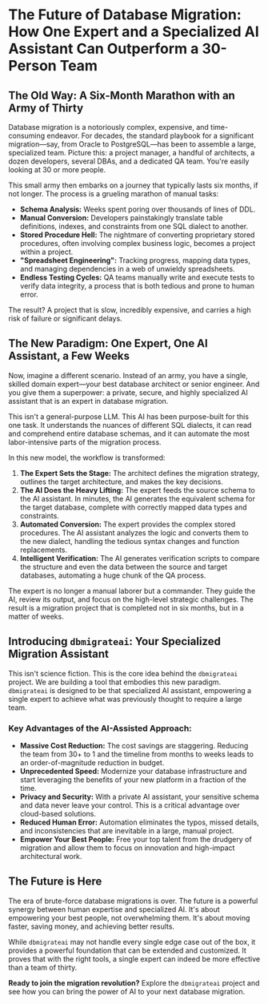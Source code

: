 # The Future of Database Migration: How One Expert and a Specialized AI Assistant Can Outperform a 30-Person Team

## The Old Way: A Six-Month Marathon with an Army of Thirty

Database migration is a notoriously complex, expensive, and time-consuming endeavor. For decades, the standard playbook for a significant migration—say, from Oracle to PostgreSQL—has been to assemble a large, specialized team. Picture this: a project manager, a handful of architects, a dozen developers, several DBAs, and a dedicated QA team. You're easily looking at 30 or more people.

This small army then embarks on a journey that typically lasts six months, if not longer. The process is a grueling marathon of manual tasks:

*   **Schema Analysis:** Weeks spent poring over thousands of lines of DDL.
*   **Manual Conversion:** Developers painstakingly translate table definitions, indexes, and constraints from one SQL dialect to another.
*   **Stored Procedure Hell:** The nightmare of converting proprietary stored procedures, often involving complex business logic, becomes a project within a project.
*   **"Spreadsheet Engineering":** Tracking progress, mapping data types, and managing dependencies in a web of unwieldy spreadsheets.
*   **Endless Testing Cycles:** QA teams manually write and execute tests to verify data integrity, a process that is both tedious and prone to human error.

The result? A project that is slow, incredibly expensive, and carries a high risk of failure or significant delays.

## The New Paradigm: One Expert, One AI Assistant, a Few Weeks

Now, imagine a different scenario. Instead of an army, you have a single, skilled domain expert—your best database architect or senior engineer. And you give them a superpower: a private, secure, and highly specialized AI assistant that is an expert in database migration.

This isn't a general-purpose LLM. This AI has been purpose-built for this one task. It understands the nuances of different SQL dialects, it can read and comprehend entire database schemas, and it can automate the most labor-intensive parts of the migration process.

In this new model, the workflow is transformed:

1.  **The Expert Sets the Stage:** The architect defines the migration strategy, outlines the target architecture, and makes the key decisions.
2.  **The AI Does the Heavy Lifting:** The expert feeds the source schema to the AI assistant. In minutes, the AI generates the equivalent schema for the target database, complete with correctly mapped data types and constraints.
3.  **Automated Conversion:** The expert provides the complex stored procedures. The AI assistant analyzes the logic and converts them to the new dialect, handling the tedious syntax changes and function replacements.
4.  **Intelligent Verification:** The AI generates verification scripts to compare the structure and even the data between the source and target databases, automating a huge chunk of the QA process.

The expert is no longer a manual laborer but a commander. They guide the AI, review its output, and focus on the high-level strategic challenges. The result is a migration project that is completed not in six months, but in a matter of weeks.

## Introducing `dbmigrateai`: Your Specialized Migration Assistant

This isn't science fiction. This is the core idea behind the `dbmigrateai` project. We are building a tool that embodies this new paradigm. `dbmigrateai` is designed to be that specialized AI assistant, empowering a single expert to achieve what was previously thought to require a large team.

### Key Advantages of the AI-Assisted Approach:

*   **Massive Cost Reduction:** The cost savings are staggering. Reducing the team from 30+ to 1 and the timeline from months to weeks leads to an order-of-magnitude reduction in budget.
*   **Unprecedented Speed:** Modernize your database infrastructure and start leveraging the benefits of your new platform in a fraction of the time.
*   **Privacy and Security:** With a private AI assistant, your sensitive schema and data never leave your control. This is a critical advantage over cloud-based solutions.
*   **Reduced Human Error:** Automation eliminates the typos, missed details, and inconsistencies that are inevitable in a large, manual project.
*   **Empower Your Best People:** Free your top talent from the drudgery of migration and allow them to focus on innovation and high-impact architectural work.

## The Future is Here

The era of brute-force database migrations is over. The future is a powerful synergy between human expertise and specialized AI. It's about empowering your best people, not overwhelming them. It's about moving faster, saving money, and achieving better results.

While `dbmigrateai` may not handle every single edge case out of the box, it provides a powerful foundation that can be extended and customized. It proves that with the right tools, a single expert can indeed be more effective than a team of thirty.

**Ready to join the migration revolution?** Explore the `dbmigrateai` project and see how you can bring the power of AI to your next database migration.
